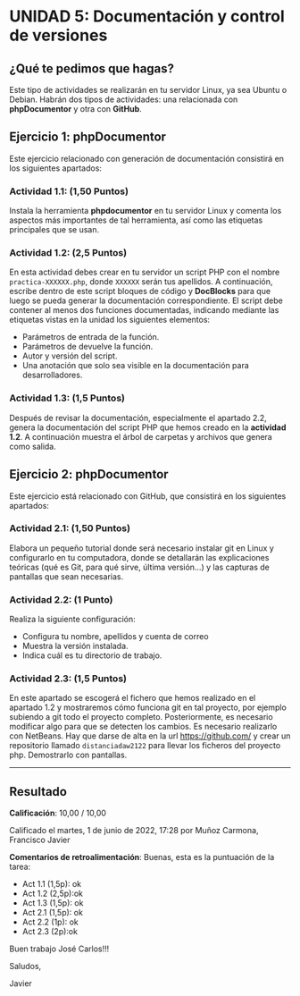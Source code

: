 # UNIDAD 5: Documentación y control de versiones

## ¿Qué te pedimos que hagas?

Este tipo de actividades se realizarán en tu servidor Linux, ya sea Ubuntu o Debian. Habrán dos tipos de actividades: una relacionada con **phpDocumentor** y otra con **GitHub**.

## Ejercicio 1: phpDocumentor

Este ejercicio relacionado con generación de documentación consistirá en los siguientes apartados:

### Actividad 1.1: (1,50 Puntos)

Instala la herramienta **phpdocumentor** en tu servidor Linux y comenta los aspectos más importantes de tal herramienta, así como las etiquetas principales que se usan.

### Actividad 1.2: (2,5 Puntos)

En esta actividad debes crear en tu servidor un script PHP con el nombre `practica-XXXXXX.php`, donde `XXXXXX` serán tus apellidos. A continuación, escribe dentro de este script bloques de código y **DocBlocks** para que luego
se pueda generar la documentación correspondiente. El script debe contener al menos dos funciones documentadas, indicando mediante las etiquetas vistas en la unidad los siguientes elementos:

- Parámetros de entrada de la función.
- Parámetros de devuelve la función.
- Autor y versión del script.
- Una anotación que solo sea visible en la documentación para desarrolladores.

### Actividad 1.3: (1,5 Puntos)

Después de revisar la documentación, especialmente el apartado 2.2, genera la documentación del script PHP que hemos creado en la **actividad 1.2**. A continuación muestra el árbol de carpetas y archivos que genera como salida.

## Ejercicio 2: phpDocumentor

Este ejercicio está relacionado con GitHub, que consistirá en los siguientes apartados:

### Actividad 2.1: (1,50 Puntos)

Elabora un pequeño tutorial donde será necesario instalar git en Linux y configurarlo en tu computadora, donde se detallarán las explicaciones teóricas (qué es Git, para qué sirve, última versión…) y las capturas de pantallas que sean necesarias.

### Actividad 2.2: (1 Punto)

Realiza la siguiente configuración:

- Configura tu nombre, apellidos y cuenta de correo
- Muestra la versión instalada.
- Indica cuál es tu directorio de trabajo.

### Actividad 2.3: (1,5 Puntos)

En este apartado se escogerá el fichero que hemos realizado en el apartado 1.2 y mostraremos cómo funciona git en tal proyecto, por ejemplo subiendo a git todo el proyecto completo. Posteriormente, es necesario modificar algo para que se detecten los cambios. Es necesario realizarlo con NetBeans. Hay que darse de alta en la url https://github.com/ y crear un repositorio llamado `distanciadaw2122` para llevar los ficheros del proyecto php. Demostrarlo con pantallas.

---

## Resultado

**Calificación**: 10,00 / 10,00

Calificado el martes, 1 de junio de 2022, 17:28 por Muñoz Carmona, Francisco Javier

**Comentarios de retroalimentación**: Buenas, esta es la puntuación de la tarea:

- Act 1.1 (1,5p): ok
- Act 1.2 (2,5p):ok
- Act 1.3 (1,5p): ok
- Act 2.1 (1,5p): ok
- Act 2.2 (1p): ok
- Act 2.3 (2p):ok

Buen trabajo José Carlos!!!

Saludos,

Javier